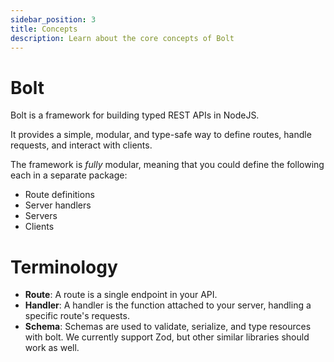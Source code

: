 ```yaml
---
sidebar_position: 3
title: Concepts
description: Learn about the core concepts of Bolt
---
```


# Bolt

Bolt is a framework for building typed REST APIs in NodeJS.

It provides a simple, modular, and type-safe way to define routes, handle requests, and interact with clients.

The framework is _fully_ modular, meaning that you could define the following each in a separate package:

- Route definitions
- Server handlers
- Servers
- Clients

# Terminology

- **Route**: A route is a single endpoint in your API.
- **Handler**: A handler is the function attached to your server, handling a specific route's requests.
- **Schema**: Schemas are used to validate, serialize, and type resources with bolt. We currently support Zod, but other similar libraries should work as well.